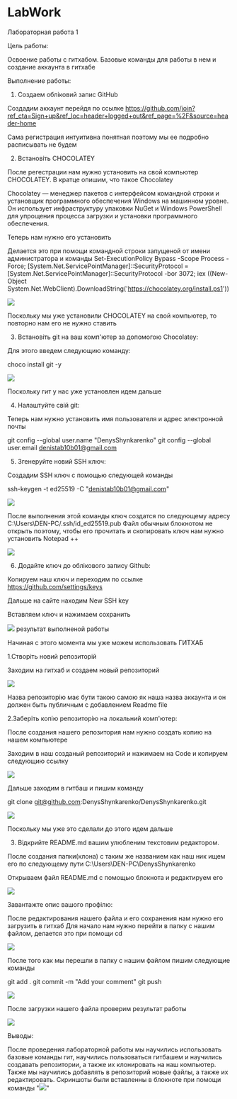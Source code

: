 # LabWork

Лабораторная работа 1

Цель работы:

Освоение работы с гитхабом. Базовые команды для работы в нем и создание аккаунта в гитхабе

Выполнение работы:

1. Создаем обліковий запис GitHub

Создадим аккаунт перейдя по ссылке https://github.com/join?ref_cta=Sign+up&ref_loc=header+logged+out&ref_page=%2F&source=header-home

Сама регистрация интуитивна понятная поэтому мы ее подробно расписывать не будем

2. Встановіть CHOCOLATEY

После регестрации нам нужно установить на свой компьютер CHOCOLATEY. В кратце опишим, что такое Chocolatey

Chocolatey — менеджер пакетов с интерфейсом командной строки и установщик программного обеспечения Windows на машинном уровне.
Он использует инфраструктуру упаковки NuGet и Windows PowerShell для упрощения процесса загрузки и установки программного обеспечения.

Теперь нам нужно его установить

Делается это при помощи командной строки запущеной от имени администратора и команды Set-ExecutionPolicy Bypass -Scope Process -Force; [System.Net.ServicePointManager]::SecurityProtocol = [System.Net.ServicePointManager]::SecurityProtocol -bor 3072; iex ((New-Object System.Net.WebClient).DownloadString('https://chocolatey.org/install.ps1'))

![](ChocoInstall.png)

Поскольку мы уже установили CHOCOLATEY на свой компьютер, то повторно нам его не нужно ставить 

3. Встановіть git на ваш комп'ютер за допомогою Chocolatey:

Для этого введем следующию команду:

choco install git -y

![](ChocoInstall.png)

Поскольку гит у нас уже установлен идем дальше

4. Налаштуйте свій git:

Теперь нам нужно установить имя пользователя и адрес электронной почты 

git config --global user.name "DenysShynkarenko"
git config --global user.email denistab10b01@gmail.com

5. Згенеруйте новий SSH ключ:

Создадим SSH ключ с помощью следующей команды

ssh-keygen -t ed25519 -C "denistab10b01@gmail.com"

![](ShhKey.jpg)

После выполнения этой команды ключ создатся по следующему адресу C:\Users\DEN-PC/.ssh/id_ed25519.pub
Файл обычным блокнотом не открыть поэтому, чтобы его прочитать и скопировать ключ нам нужно установить Notepad ++

![](SHHkeyOpen.png)

6. Додайте ключ до облікового запису Github:

Копируем наш ключ и переходим по ссылке https://github.com/settings/keys

Дальше на сайте находим New SSH key 

Вставляем ключ и нажимаем сохранить

![](SHHresult.png)
результат выполненой работы

Начиная с этого момента мы уже можем использовать ГИТХАБ

1.Створіть новий репозиторій

Заходим на гитхаб и создаем новый репозиторий 

![](NewRep.png)

Назва репозиторію має бути такою самою як наша назва аккаунта и он должен быть публичным с добавлением Readme file

2.Заберіть копію репозиторію на локальний комп'ютер:

После создания нашего репозитория нам нужно создать копию на нашем компьютере 

Заходим в наш созданый репозиторий и нажимаем на Code и копируем следующию ссылку 

![](Clone.png)

Дальше заходим в гитбаш и пишим команду 

git clone git@github.com:DenysShynkarenko/DenysShynkarenko.git

![](clonegit.png)

Поскольку мы уже это сделали до этого идем дальше

3. Відкрийте README.md вашим улюбленим текстовим редактором.

После создания папки(клона) с таким же названием как наш ник ищем его по следующему пути C:\Users\DEN-PC\DenysShynkarenko

Открываем файл README.md с помощью блокнота и редактируем его 

![](Read1.png)

Завантажте опис вашого профілю:

После редактирования нашего файла и его сохранения нам нужно его загрузить в гитхаб 
Для начало нам нужно перейти в папку с нашим файлом, делается это при помощи cd

![](cd.png)

После того как мы перешли в папку с нашим файлом пишим следующие команды 

git add .
git commit -m "Add your comment"
git push

![](add.png)

После загрузки нашего файла проверим результат работы 

![](Profile.png)

Выводы:

После проведения лабораторной работы мы научились использовать базовые команды гит, научились пользоваться гитбашем и научились создавать репозитории, а также их клонировать на наш компьютер. Также мы научились добавлять в репозиторий новые файлы, а также их редактировать. Скриншоты были вставленны в блокноте при помощи команды "![](folder.jpg/png)"



 


























